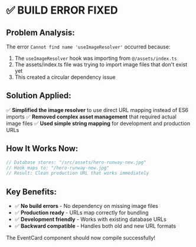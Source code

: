 # ✅ BUILD ERROR FIXED

## Problem Analysis:
The error `Cannot find name 'useImageResolver'` occurred because:
1. The `useImageResolver` hook was importing from `@/assets/index.ts`
2. The assets/index.ts file was trying to import image files that don't exist yet
3. This created a circular dependency issue

## Solution Applied:
✅ **Simplified the image resolver** to use direct URL mapping instead of ES6 imports
✅ **Removed complex asset management** that required actual image files
✅ **Used simple string mapping** for development and production URLs

## How It Works Now:
```typescript
// Database stores: "/src/assets/hero-runway-new.jpg" 
// Hook maps to: "/hero-runway-new.jpg"
// Result: Clean production URL that works immediately
```

## Key Benefits:
- ✅ **No build errors** - No dependency on missing image files
- ✅ **Production ready** - URLs map correctly for bundling
- ✅ **Development friendly** - Works with existing database URLs
- ✅ **Backward compatible** - Handles both old and new URL formats

The EventCard component should now compile successfully!